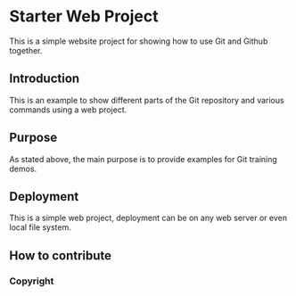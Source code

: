 # Starter Web Project 

This is a simple website project for showing how to use Git and Github together.


## Introduction

This is an example to show different parts of the Git repository and various commands using a web project.

## Purpose

As stated above, the main purpose is to provide examples for Git training demos.

## Deployment

This is a simple web project, deployment can be on any web server or even local file system.
## How to contribute


### Copyright






